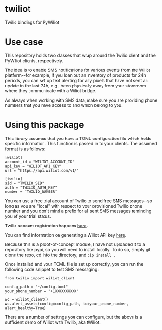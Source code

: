 # twiliot
Twilio bindings for PyWiliot

# Use case

This repository holds two classes that wrap around the Twilio client and the PyWiliot clients, respectively.

The idea is to enable SMS notifications for various events from the Wiliot platform--for example, if you loan out an inventory of products for 24h periods, you can set up text alerting for any pixels that have not sent an update in the last 24h, e.g., been physically away from your storeroom where they communicate with a Wiliot bridge.

As always when working with SMS data, make sure you are providing phone numbers that you have access to and which belong to you.

# Using this package

This library assumes that you have a TOML configuration file which holds specific information.  This function is passed in to your clients.  The assumed format is as follows:

```
[wiliot]
account_id = "WILIOT_ACCOUNT_ID"
api_key = "WILIOT_API_KEY"
url = "https://api.wiliot.com/v1/"

[twilio]
sid = "TWILIO_SID"
auth = "TWILIO_AUTH_KEY"
number = "TWILIO_NUMBER"
```

You can use a free trial account of Twilio to send free SMS messages--so long as you are "local" with respect to your provisioned Twilio phone number and you don't mind a prefix for all sent SMS messages reminding you of your trial status.

Twilio account registration happens [here](https://www.twilio.com/try-twilio).

You can find information on generating a Wiliot API key [here](https://developer.wiliot.com/default/gettingStarted).

Because this is a proof-of-concept module, I have not uploaded it to a repository like pypi, so you will need to install locally.  To do so, simply git clone the repo, cd into the directory, and `pip install .`

Once installed and your TOML file is set up correctly, you can run the following code snippet to test SMS messaging:

```
from twilio import wiliot_client

config_path = "~/config.toml"
your_phone_number = "+1XXXXXXXXXX"

wc = wiliot_client()
wc.alert_assets(config=config_path, to=your_phone_number, alert_healthy=True)
```

There are a number of settings you can configure, but the above is a sufficient demo of Wiliot with Twilio, aka tWiliot.
